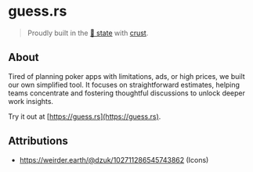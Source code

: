 # guess.rs

> Proudly built in the [🍕 state](https://portal.ct.gov/) with [crust](https://github.com/bytebury/crust).

## About
Tired of planning poker apps with limitations, ads, or high prices, we built our own simplified tool. It focuses on straightforward estimates, helping teams concentrate and fostering thoughtful discussions to unlock deeper work insights.

Try it out at [https://guess.rs](https://guess.rs).

## Attributions
* https://weirder.earth/@dzuk/102711286545743862 (Icons)
